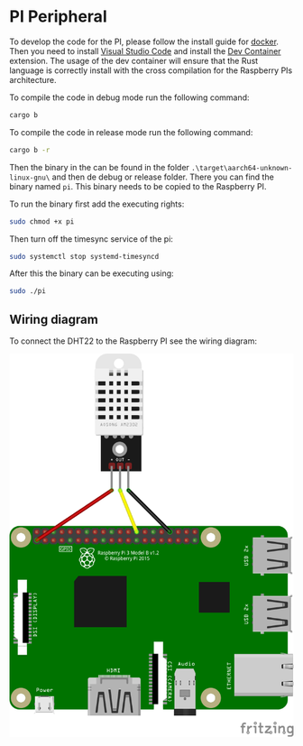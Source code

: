 # PI Peripheral

To develop the code for the PI, please follow the install guide for [docker](https://www.docker.com/get-started/). Then you need to install [Visual Studio Code](https://code.visualstudio.com/download) and install the [Dev Container](https://marketplace.visualstudio.com/items?itemName=ms-vscode-remote.remote-containers) extension. The usage of the dev container will ensure that the Rust language is correctly install with the cross compilation for the Raspberry PIs architecture.

To compile the code in debug mode run the following command:
```bash
cargo b
```
To compile the code in release mode run the following command:
```bash
cargo b -r
```

Then the binary in the can be found in the folder `.\target\aarch64-unknown-linux-gnu\` and then de debug or release folder.
There you can find the binary named `pi`. This binary needs to be copied to the Raspberry PI.

To run the binary first add the executing rights:
```bash
sudo chmod +x pi
```

Then turn off the timesync service of the pi:
```bash
sudo systemctl stop systemd-timesyncd
```

After this the binary can be executing using:
```bash
sudo ./pi
```

## Wiring diagram

To connect the DHT22 to the Raspberry PI see the wiring diagram:

![Wiring diagram for the PI](../../assets/RaspberryPiWiringDiagram.png)
